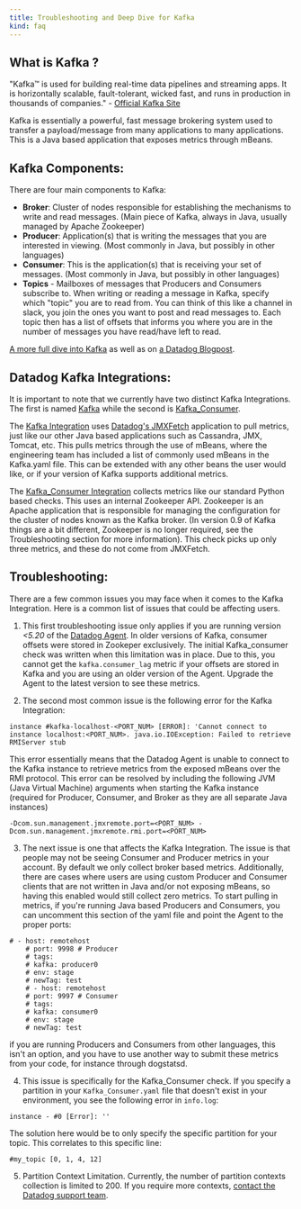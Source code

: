 ```yaml
---
title: Troubleshooting and Deep Dive for Kafka
kind: faq
---
```


## What is Kafka ?

"Kafka™ is used for building real-time data pipelines and streaming apps. It is horizontally scalable, fault-tolerant, wicked fast, and runs in production in thousands of companies." - [Official Kafka Site][1]

Kafka is essentially a powerful, fast message brokering system used to transfer a payload/message from many applications to many applications. This is a Java based application that exposes metrics through mBeans.

## Kafka Components:

There are four main components to Kafka:

* **Broker**: Cluster of nodes responsible for establishing the mechanisms to write and read messages. (Main piece of Kafka, always in Java, usually managed by Apache Zookeeper)
* **Producer**: Application(s) that is writing the messages that you are interested in viewing. (Most commonly in Java, but possibly in other languages)
* **Consumer**: This is the application(s) that is receiving your set of messages. (Most commonly in Java, but possibly in other languages)
* **Topics** - Mailboxes of messages that Producers and Consumers subscribe to. When writing or reading a message in Kafka, specify which "topic" you are to read from. You can think of this like a channel in slack, you join the ones you want to post and read messages to. Each topic then has a list of offsets that informs you where you are in the number of messages you have read/have left to read.

[A more full dive into Kafka][2] as well as on [a Datadog Blogpost][3].

## Datadog Kafka Integrations:

It is important to note that we currently have two distinct Kafka Integrations. The first is named [Kafka][4] while the second is [Kafka_Consumer][4].

The [Kafka Integration][4] uses [Datadog's JMXFetch][5] application to pull metrics, just like our other Java based applications such as Cassandra, JMX, Tomcat, etc. This pulls metrics through the use of mBeans, where the engineering team has included a list of commonly used mBeans in the Kafka.yaml file. This can be extended with any other beans the user would like, or if your version of Kafka supports additional metrics.

The [Kafka_Consumer Integration][6] collects metrics like our standard Python based checks. This uses an internal Zookeeper API. Zookeeper is an Apache application that is responsible for managing the configuration for the cluster of nodes known as the Kafka broker. (In version 0.9 of Kafka things are a bit different, Zookeeper is no longer required, see the Troubleshooting section for more information). This check picks up only three metrics, and these do not come from JMXFetch.

## Troubleshooting:

There are a few common issues you may face when it comes to the Kafka Integration. Here is a common list of issues that could be affecting users.

1. This first troubleshooting issue only applies if you are running version *<5.20* of the [Datadog Agent][7]. In older versions of Kafka, consumer offsets were stored in Zookeper exclusively. The initial Kafka_consumer check was written when this limitation was in place. Due to this, you cannot get the `kafka.consumer_lag` metric if your offsets are stored in Kafka and you are using an older version of the Agent. Upgrade the Agent to the latest version to see these metrics.

2. The second most common issue is the following error for the Kafka Integration:
```
instance #kafka-localhost-<PORT_NUM> [ERROR]: 'Cannot connect to instance localhost:<PORT_NUM>. java.io.IOException: Failed to retrieve RMIServer stub
```
This error essentially means that the Datadog Agent is unable to connect to the Kafka instance to retrieve metrics from the exposed mBeans over the RMI protocol.
This error can be resolved by including the following JVM (Java Virtual Machine) arguments when starting the Kafka instance (required for Producer, Consumer, and Broker as they are all separate Java instances)
```
-Dcom.sun.management.jmxremote.port=<PORT_NUM> -Dcom.sun.management.jmxremote.rmi.port=<PORT_NUM>
```

3. The next issue is one that affects the Kafka Integration. The issue is that people may not be seeing Consumer and Producer metrics in your account. By default we only collect broker based metrics.
Additionally, there are cases where users are using custom Producer and Consumer clients that are not written in Java and/or not exposing mBeans, so having this enabled would still collect zero metrics. To start pulling in metrics, if you're running Java based Producers and Consumers, you can uncomment this section of the yaml file and point the Agent to the proper ports:
```
# - host: remotehost
    # port: 9998 # Producer
    # tags:
    # kafka: producer0
    # env: stage
    # newTag: test
    # - host: remotehost
    # port: 9997 # Consumer
    # tags:
    # kafka: consumer0
    # env: stage
    # newTag: test
```
if you are running Producers and Consumers from other languages, this isn't an option, and you have to use another way to submit these metrics from your code, for instance through dogstatsd.

4. This issue is specifically for the Kafka_Consumer check. If you specify a partition in your `Kafka_Consumer.yaml` file that doesn't exist in your environment, you see the following error in `info.log`:
```
instance - #0 [Error]: ''
```
The solution here would be to only specify the specific partition for your topic. This correlates to this specific line:
```
#my_topic [0, 1, 4, 12]
```

5. Partition Context Limitation. Currently, the number of partition contexts collection is limited to 200. If you require more contexts, [contact the Datadog support team][8].

[1]: https://kafka.apache.org/
[2]: https://sookocheff.com/post/kafka/kafka-in-a-nutshell/
[3]: https://www.datadoghq.com/blog/monitoring-kafka-performance-metrics/
[4]: /integrations/kafka
[5]: https://github.com/DataDog/jmxfetch
[6]: /integrations/kafka/#agent-check-kafka-consumer
[7]: /agent
[8]: /help
